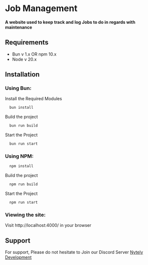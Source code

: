 # Job Management

#### A website used to keep track and log Jobs to do in regards with maintenance

## Requirements

- Bun v 1.x OR npm 10.x
- Node v 20.x

## Installation

### Using Bun:

Install the Required Modules

```bash
  bun install
```

Build the project

```bash
  bun run build
```

Start the Project

```bash
  bun run start
```

### Using NPM:

```bash
  npm install
```

Build the project

```bash
  npm run build
```

Start the Project

```bash
  npm run start
```

### Viewing the site:

Visit http://localhost:4000/ in your browser

## Support

For support, Please do not hesitate to Join our Discord Server
[Nytely Development](https://discord.gg/g7Q56hWJ59)
